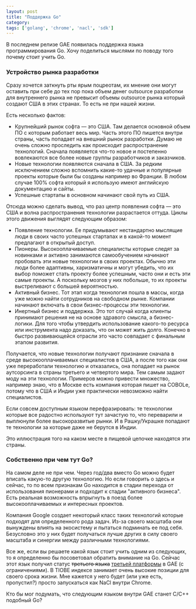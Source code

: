 ```yaml
---
layout: post
title: "Поддержка Go"
category: 
tags: ['golang', 'chrome', 'nacl', 'sdk']
---
```

В последнем релизе GAE появилась поддержка языка программирования Go. Хочу поделиться мыслями по поводу того почему стоит учить Go.

### Устройство рынка разработки

Сразу хочется заткнуть рты ярым поцреотам, их мнение они могут оставить при себе до тех пор пока объем денег outsource разработки для внутреннего рынка не превысит объемы outsource рынка который создают США в этих странах. То есть не при нашей жизни.

Есть несколько фактов: 

  * Крупнейший рынок софта — это США. Там делается основной объем ПО с которым работает весь мир. Часть этого ПО пишется внутри страны, часть попадает на внешний рынок разработки. Думаю не очень сложно проследить как происходит распространение технологий. Сначала появляется что-то новое и постепенно вовлекаются все более новые группы разработчиков и заказчиков. 
  * Новые технологии появляются сначала в США. За редким исключением сложно вспомнить какие-то удачные и популярные проекты которые были бы созданы например во Франции. В любом случае 100% софта который я использую имеют английскую документацию и сайты.
  * Успешные стартапы в основном начинают свой путь из США.
  
Отсюда можно сделать вывод, что раз центр появления софта — это США и волна распространения технологии разрастается оттуда. Циклы этого движения выглядят следующим образом:

  * Появление технологии. Ее придумывают нестандартно мыслящие люди в своих часто успешных стартапах и в какой-то момент предлагают в открытый доступ.
  * Пионеры. Высокооплачиваемые специалисты которые следят за новинками и активно занимаются самообучением начинают пробовать эти новые технологии в своих проектах. Обычно эти люди более адаптивны, харизматичны и могут убедить, что их выбор поможет стать проекту более успешным, часто они и есть эти самые проекты. А поскольку мозгов у них побольше, то их проекты выстреливают с большей вероятностью.
  * Активный бизнес. Тот этап когда технология пошла в массы, когда уже можно найти сотрудников на свободном рынке. Компании начинают включать в свои бизнес-процессы эти технологии.
  * Инертный бизнес и поддержка. Это тот случай когда клиенты принимают решения не на основе здравого смысла, а бизнес-логики. Для того чтобы утвердить использование какого-то ресурса или инструмента надо доказать, что он может жить долго. Конечно в быстро развивающейся отрасли это часто совпадает с финальным этапом развития. 

Получается, что новые технологии получают признание сначала в среде высокооплачиваемых специалистов в США, а после того как они уже переработали технологию и отказались, она попадает на рынок аутсорсинга в страны третьего и четвертого мира. Тем самым задают моду на эти технологии. Примеров можно привести множество, например знаю, что в Москве есть компания которая пишет на COBOLе, потому что в США и Индии уже практически невозможно найти специалистов.

Если совсем доступным языком перефразировать: те технологии которые все радостно используют тут зачастую то, что переварили и выплюнули более высокоразвитые рынки. И в Рашку/Украшке попадают те технологии за которые даже не берутся в Индии. 

Это иллюстрация того на каком месте в пищевой цепочке находятся эти страны.

### Собственно при чем тут Go? 

На самом деле не при чем. Через год/два вместо Go можно будет вписать какую-то другую технологию. Но если говорить о здесь и сейчас, то по всем признакам Go находится в стадии перехода от использования пионерами и подходит к стадии "активного бизнеса". Есть реальная возможность впрыгнуть в поезд более высокооплачиваемых и интересных проектов. 

Компания Google создает некоторый класс таких технологий которые подходят для определенного рода задач. Из-за своего масштаба они вынуждены влиять на экосистему и пытаться подминать ее под себя. Безусловно это у них будет получаться лучше других в силу своего масштаба и синергии между различными технологиями.

Все же, если вы решаете какой язык стоит учить одним из следующих, то я определенно бы посоветовал обратить внимание на Go. Сейчас этот язык получил статус <del>третьего языка</del> <ins>третьей платформы</ins> в GAE (с ограничениями). В TIOBE индексе занимает очень высокие позиции для своего срока жизни. Мне кажется у него будет (или уже есть, пропустил?) просто запускаться как NaCl внутри Chrome. 

Кто бы мог подумать, что следующим языком внутри GAE станет C/C++ подобный Go?


